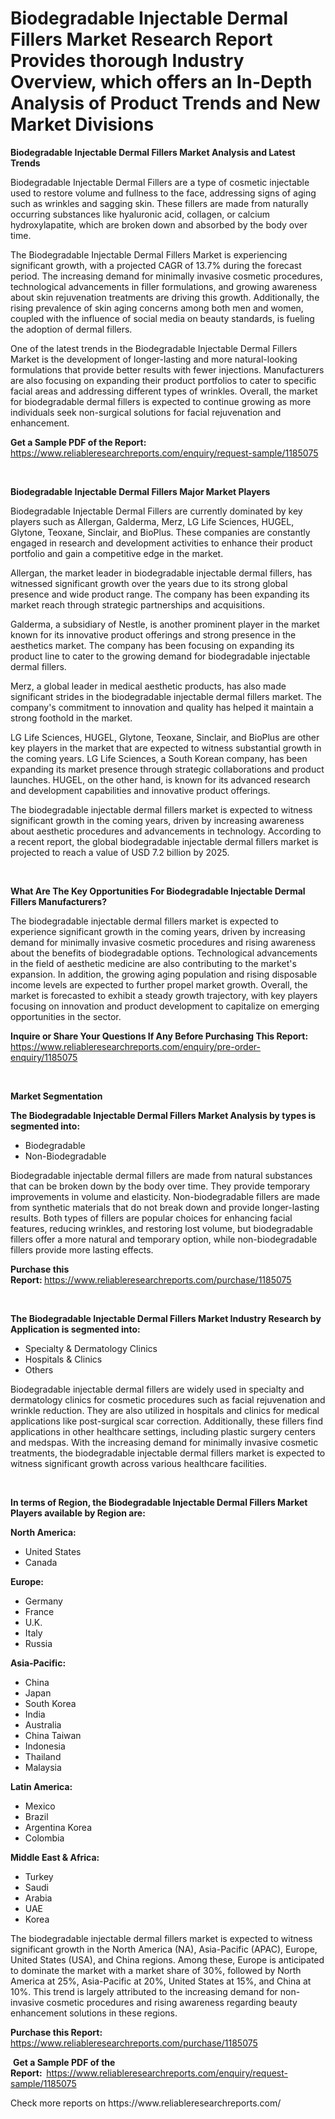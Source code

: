 <p><h1>Biodegradable Injectable Dermal Fillers Market Research Report Provides thorough Industry Overview, which offers an In-Depth Analysis of Product Trends and New Market Divisions</h1></p><p><strong>Biodegradable Injectable Dermal Fillers Market Analysis and Latest Trends</strong></p>
<p><p>Biodegradable Injectable Dermal Fillers are a type of cosmetic injectable used to restore volume and fullness to the face, addressing signs of aging such as wrinkles and sagging skin. These fillers are made from naturally occurring substances like hyaluronic acid, collagen, or calcium hydroxylapatite, which are broken down and absorbed by the body over time.</p><p>The Biodegradable Injectable Dermal Fillers Market is experiencing significant growth, with a projected CAGR of 13.7% during the forecast period. The increasing demand for minimally invasive cosmetic procedures, technological advancements in filler formulations, and growing awareness about skin rejuvenation treatments are driving this growth. Additionally, the rising prevalence of skin aging concerns among both men and women, coupled with the influence of social media on beauty standards, is fueling the adoption of dermal fillers.</p><p>One of the latest trends in the Biodegradable Injectable Dermal Fillers Market is the development of longer-lasting and more natural-looking formulations that provide better results with fewer injections. Manufacturers are also focusing on expanding their product portfolios to cater to specific facial areas and addressing different types of wrinkles. Overall, the market for biodegradable dermal fillers is expected to continue growing as more individuals seek non-surgical solutions for facial rejuvenation and enhancement.</p></p>
<p><strong>Get a Sample PDF of the Report:&nbsp;</strong> <a href="https://www.reliableresearchreports.com/enquiry/request-sample/1185075">https://www.reliableresearchreports.com/enquiry/request-sample/1185075</a></p>
<p>&nbsp;</p>
<p><strong>Biodegradable Injectable Dermal Fillers Major Market Players</strong></p>
<p><p>Biodegradable Injectable Dermal Fillers are currently dominated by key players such as Allergan, Galderma, Merz, LG Life Sciences, HUGEL, Glytone, Teoxane, Sinclair, and BioPlus. These companies are constantly engaged in research and development activities to enhance their product portfolio and gain a competitive edge in the market.</p><p>Allergan, the market leader in biodegradable injectable dermal fillers, has witnessed significant growth over the years due to its strong global presence and wide product range. The company has been expanding its market reach through strategic partnerships and acquisitions. </p><p>Galderma, a subsidiary of Nestle, is another prominent player in the market known for its innovative product offerings and strong presence in the aesthetics market. The company has been focusing on expanding its product line to cater to the growing demand for biodegradable injectable dermal fillers.</p><p>Merz, a global leader in medical aesthetic products, has also made significant strides in the biodegradable injectable dermal fillers market. The company's commitment to innovation and quality has helped it maintain a strong foothold in the market.</p><p>LG Life Sciences, HUGEL, Glytone, Teoxane, Sinclair, and BioPlus are other key players in the market that are expected to witness substantial growth in the coming years. LG Life Sciences, a South Korean company, has been expanding its market presence through strategic collaborations and product launches. HUGEL, on the other hand, is known for its advanced research and development capabilities and innovative product offerings.</p><p>The biodegradable injectable dermal fillers market is expected to witness significant growth in the coming years, driven by increasing awareness about aesthetic procedures and advancements in technology. According to a recent report, the global biodegradable injectable dermal fillers market is projected to reach a value of USD 7.2 billion by 2025.</p></p>
<p>&nbsp;</p>
<p><strong>What Are The Key Opportunities For Biodegradable Injectable Dermal Fillers Manufacturers?</strong></p>
<p><p>The biodegradable injectable dermal fillers market is expected to experience significant growth in the coming years, driven by increasing demand for minimally invasive cosmetic procedures and rising awareness about the benefits of biodegradable options. Technological advancements in the field of aesthetic medicine are also contributing to the market's expansion. In addition, the growing aging population and rising disposable income levels are expected to further propel market growth. Overall, the market is forecasted to exhibit a steady growth trajectory, with key players focusing on innovation and product development to capitalize on emerging opportunities in the sector.</p></p>
<p><strong>Inquire or Share Your Questions If Any Before Purchasing This Report:</strong> <a href="https://www.reliableresearchreports.com/enquiry/pre-order-enquiry/1185075">https://www.reliableresearchreports.com/enquiry/pre-order-enquiry/1185075</a></p>
<p>&nbsp;</p>
<p><strong>Market Segmentation</strong></p>
<p><strong>The Biodegradable Injectable Dermal Fillers Market Analysis by types is segmented into:</strong></p>
<p><ul><li>Biodegradable</li><li>Non-Biodegradable</li></ul></p>
<p><p>Biodegradable injectable dermal fillers are made from natural substances that can be broken down by the body over time. They provide temporary improvements in volume and elasticity. Non-biodegradable fillers are made from synthetic materials that do not break down and provide longer-lasting results. Both types of fillers are popular choices for enhancing facial features, reducing wrinkles, and restoring lost volume, but biodegradable fillers offer a more natural and temporary option, while non-biodegradable fillers provide more lasting effects.</p></p>
<p><strong>Purchase this Report:&nbsp;</strong><a href="https://www.reliableresearchreports.com/purchase/1185075">https://www.reliableresearchreports.com/purchase/1185075</a></p>
<p>&nbsp;</p>
<p><strong>The Biodegradable Injectable Dermal Fillers Market Industry Research by Application is segmented into:</strong></p>
<p><ul><li>Specialty & Dermatology Clinics</li><li>Hospitals & Clinics</li><li>Others</li></ul></p>
<p><p>Biodegradable injectable dermal fillers are widely used in specialty and dermatology clinics for cosmetic procedures such as facial rejuvenation and wrinkle reduction. They are also utilized in hospitals and clinics for medical applications like post-surgical scar correction. Additionally, these fillers find applications in other healthcare settings, including plastic surgery centers and medspas. With the increasing demand for minimally invasive cosmetic treatments, the biodegradable injectable dermal fillers market is expected to witness significant growth across various healthcare facilities.</p></p>
<p>&nbsp;</p>
<p><strong>In terms of Region, the Biodegradable Injectable Dermal Fillers Market Players available by Region are:</strong></p>
<p>
    <p> <strong> North America: </strong>
        <ul>
            <li>United States</li>
            <li>Canada</li>
        </ul>
        </p> 
    <p> <strong> Europe: </strong>
        <ul>
            <li>Germany</li>
            <li>France</li>
            <li>U.K.</li>
            <li>Italy</li>
            <li>Russia</li>
        </ul>
        </p> 
    <p> <strong> Asia-Pacific: </strong>
        <ul>
            <li>China</li>
            <li>Japan</li>
            <li>South Korea</li>
            <li>India</li>
            <li>Australia</li>
            <li>China Taiwan</li>
            <li>Indonesia</li>
            <li>Thailand</li>
            <li>Malaysia</li>
        </ul>
        </p> 
    <p> <strong> Latin America: </strong>
        <ul>
            <li>Mexico</li>
            <li>Brazil</li>
            <li>Argentina Korea</li>
            <li>Colombia</li>
        </ul>
        </p> 
    <p> <strong> Middle East & Africa: </strong>
        <ul>
            <li>Turkey</li>
            <li>Saudi</li>
            <li>Arabia</li>
            <li>UAE</li>
            <li>Korea</li>
        </ul>
    </p>
    </p>
<p><p>The biodegradable injectable dermal fillers market is expected to witness significant growth in the North America (NA), Asia-Pacific (APAC), Europe, United States (USA), and China regions. Among these, Europe is anticipated to dominate the market with a market share of 30%, followed by North America at 25%, Asia-Pacific at 20%, United States at 15%, and China at 10%. This trend is largely attributed to the increasing demand for non-invasive cosmetic procedures and rising awareness regarding beauty enhancement solutions in these regions.</p></p>
<p><strong>Purchase this Report: </strong><a href="https://www.reliableresearchreports.com/purchase/1185075">https://www.reliableresearchreports.com/purchase/1185075</a></p>
<p>&nbsp;<strong>Get a Sample PDF of the Report:&nbsp;&nbsp;</strong><a href="https://www.reliableresearchreports.com/enquiry/request-sample/1185075">https://www.reliableresearchreports.com/enquiry/request-sample/1185075</a></p>
<p><strong></strong></p>
<p>Check more reports on https://www.reliableresearchreports.com/</p>
